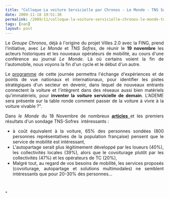 ```yaml
---
title: "Colloque La voiture Servicielle par Chronos - Le Monde - TNS Sofres"
date: 2009-11-18 19:51:38
permalink: /2009/11/colloque-la-voiture-servicielle-chronos-le-monde-tns-sofres.html
tags: [nan]
layout: post
---
```


<p class="noAccordion" style="text-align: justify">Le <em>Groupe Chronos</em>, déjà à l'origine du projet Villes 2.0 avec la FING, prend l'initiative, avec <em>Le Monde</em> et <em>TNS Sofres</em>, de réunir le <strong>19 novembre</strong> les acteurs historiques et les nouveaux opérateurs de mobilité, au cours d'une conférence au journal <em>Le Monde</em>. Là où certains voient la fin de l'automobile, nous voyons la fin d'un cycle et le début d'un autre. </p><p class="noAccordion" style="text-align: justify">Le <a href="http://www.groupechronos.org/index.php/fre/content/download/12512/154301/file/programme_voitureservicielle_19112009.pdf">programme</a> de cette journée permettra l'échange d'expériences et de points de vue nationaux et internationaux, pour identifier les pistes stratégiques d'un secteur en devenir, dans lequel de nouveaux entrants connectent la voiture et l'intègrent dans des réseaux aussi bien matériels qu'immatériels, pour <strong>inventer la voiture servicielle de demain</strong>. L'ADEME sera présente sur la table ronde comment passer de la voiture à vivre à la voiture vivable ?".</p><p class="noAccordion" style="text-align: justify">Dans <em>le Monde</em> du 18 Novembre de nombreux <a href="http://www.lemonde.fr/aujourd-hui/article/2009/11/17/voiture-la-revolution-des-usages_1268300_3238.html" target="_blank"><strong>articles</strong> </a>et les premiers résultats d'un sondage TNS-Sofres  intéressants :</p><ul style="text-align: justify"><li>à coût équivalent à la voiture, 65% des personnes sondées (800 personnes représentatives de la population française) pensent que le service de mobilité est intéressant,</li> <li>L'autopartage serait plus légitimement développé par les loueurs (40%), les collectivités locales (39%), alors que le covoiturage plutôt par les collectivités (47%) et les opérateurs de TC (20%),</li> <li>Malgré tout, au regard de vos besoins de mobilité, les services proposés (covoiturage, autopartage et solutions multimodales) ne semblent intéressants que pour 20-30% des personnes...</li> </ul> <br /> <p class="noAccordion" style="text-align: justify"></p>"
